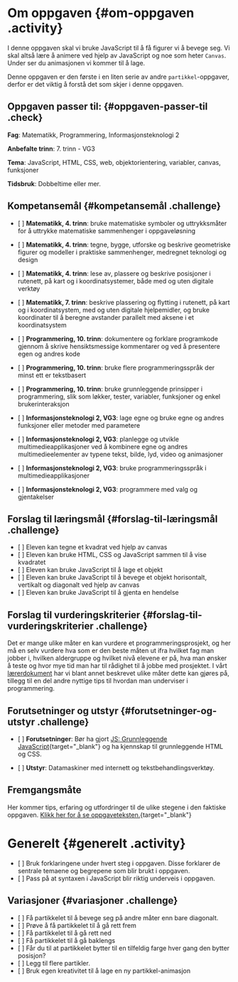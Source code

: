 # Om oppgaven {#om-oppgaven .activity}

I denne oppgaven skal vi bruke JavaScript til å få figurer vi å bevege
seg. Vi skal altså lære å animere ved hjelp av JavaScript og noe som
heter `Canvas`. Under ser du animasjonen vi kommer til å lage.

Denne oppgaven er den første i en liten serie av andre
`partikkel`-oppgaver, derfor er det viktig å forstå det som skjer i
denne oppgaven.

## Oppgaven passer til: {#oppgaven-passer-til .check}

**Fag**: Matematikk, Programmering, Informasjonsteknologi 2

**Anbefalte trinn**: 7. trinn - VG3

**Tema**: JavaScript, HTML, CSS, web, objektorientering, variabler,
canvas, funksjoner

**Tidsbruk**: Dobbeltime eller mer.

## Kompetansemål {#kompetansemål .challenge}

-   \[ \] **Matematikk, 4. trinn**: bruke matematiske symboler og
    uttrykksmåter for å uttrykke matematiske sammenhenger i
    oppgaveløsning
-   \[ \] **Matematikk, 4. trinn**: tegne, bygge, utforske og beskrive
    geometriske figurer og modeller i praktiske sammenhenger, medregnet
    teknologi og design
-   \[ \] **Matematikk, 4. trinn**: lese av, plassere og beskrive
    posisjoner i rutenett, på kart og i koordinatsystemer, både med og
    uten digitale verktøy
-   \[ \] **Matematikk, 7. trinn**: beskrive plassering og flytting i
    rutenett, på kart og i koordinatsystem, med og uten digitale
    hjelpemidler, og bruke koordinater til å beregne avstander parallelt
    med aksene i et koordinatsystem
-   \[ \] **Programmering, 10. trinn**: dokumentere og forklare
    programkode gjennom å skrive hensiktsmessige kommentarer og ved å
    presentere egen og andres kode

-   \[ \] **Programmering, 10. trinn**: bruke flere programmeringsspråk
    der minst ett er tekstbasert

-   \[ \] **Programmering, 10. trinn**: bruke grunnleggende prinsipper i
    programmering, slik som løkker, tester, variabler, funksjoner og
    enkel brukerinteraksjon

-   \[ \] **Informasjonsteknologi 2, VG3**: lage egne og bruke egne og
    andres funksjoner eller metoder med parametere

-   \[ \] **Informasjonsteknologi 2, VG3**: planlegge og utvikle
    multimedieapplikasjoner ved å kombinere egne og andres
    multimedieelementer av typene tekst, bilde, lyd, video og
    animasjoner

-   \[ \] **Informasjonsteknologi 2, VG3**: bruke programmeringsspråk i
    multimedieapplikasjoner

-   \[ \] **Informasjonsteknologi 2, VG3**: programmere med valg og
    gjentakelser

## Forslag til læringsmål {#forslag-til-læringsmål .challenge}

-   \[ \] Eleven kan tegne et kvadrat ved hjelp av canvas
-   \[ \] Eleven kan bruke HTML, CSS og JavaScript sammen til å vise
    kvadratet
-   \[ \] Eleven kan bruke JavaScript til å lage et objekt
-   \[ \] Eleven kan bruke JavaScript til å bevege et objekt
    horisontalt, vertikalt og diagonalt ved hjelp av canvas
-   \[ \] Eleven kan bruke JavaScript til å gjenta en hendelse

## Forslag til vurderingskriterier {#forslag-til-vurderingskriterier .challenge}

Det er mange ulike måter en kan vurdere et programmeringsprosjekt, og
her må en selv vurdere hva som er den beste måten ut ifra hvilket fag
man jobber i, hvilken aldergruppe og hvilket nivå elevene er på, hva man
ønsker å teste og hvor mye tid man har til rådighet til å jobbe med
prosjektet. I vårt
[lærerdokument](../../pages/hvordan_bruke_lærerveiledning.html) har vi
blant annet beskrevet ulike måter dette kan gjøres på, tillegg til en
del andre nyttige tips til hvordan man underviser i programmering.

## Forutsetninger og utstyr {#forutsetninger-og-utstyr .challenge}

-   \[ \] **Forutsetninger**: Bør ha gjort [JS: Grunnleggende
    JavaScript](../grunnleggende_js/grunnleggende_js.html){target="_blank"}
    og ha kjennskap til grunnleggende HTML og CSS.

-   \[ \] **Utstyr**: Datamaskiner med internett og
    tekstbehandlingsverktøy.

## Fremgangsmåte

Her kommer tips, erfaring og utfordringer til de ulike stegene i den
faktiske oppgaven. [Klikk her for å se
oppgaveteksten.](../partikkel_animasjon/partikkel_animasjon.html){target="_blank"}

# Generelt {#generelt .activity}

-   \[ \] Bruk forklaringene under hvert steg i oppgaven. Disse
    forklarer de sentrale temaene og begrepene som blir brukt i
    oppgaven.
-   \[ \] Pass på at syntaxen i JavaScript blir riktig underveis i
    oppgaven.

## Variasjoner {#variasjoner .challenge}

-   \[ \] Få partikkelet til å bevege seg på andre måter enn bare
    diagonalt.
-   \[ \] Prøve å få partikkelet til å gå rett frem
-   \[ \] Få partikkelet til å gå rett ned
-   \[ \] Få partikkelet til å gå baklengs
-   \[ \] Får du til at partikkelet bytter til en tilfeldig farge hver
    gang den bytter posisjon?
-   \[ \] Legg til flere partikler.
-   \[ \] Bruk egen kreativitet til å lage en ny partikkel-animasjon

